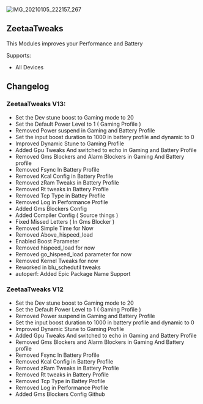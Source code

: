 ![IMG_20210105_222157_267](https://user-images.githubusercontent.com/67799176/103706233-6f91f780-4fa4-11eb-877c-5d47a1c27cdb.jpg)

## ZeetaaTweaks

This Modules improves your Performance and Battery 

Supports:
- All Devices

## Changelog 

### ZeetaaTweaks V13:
- Set the Dev stune boost to Gaming mode to 20
- Set the Default Power Level to 1  ( Gaming Profile )
- Removed Power suspend in Gaming and Battery Profile
- Set the input boost duration to 1000 in battery profile and dynamic to 0
- Improved Dynamic Stune to Gaming Profile 
- Added Gpu Tweaks And switched to echo in Gaming and Battery Profile
- Removed Gms Blockers and Alarm Blockers in Gaming And Battery profile
- Removed Fsync In Battery Profile
- Removed Kcal Config in Battery Profile 
- Removed zRam Tweaks in Battery Profile
- Removed Rt tweaks in Battery Profile
- Removed Tcp Type in Battey Profile
- Removed Log in Performance Profile
- Added Gms Blockers Config
- Added Compiler Config ( Source things )
- Fixed Missed Letters ( In Gms Blocker )
- Removed Simple Time for Now
- Removed Above_hispeed_load
- Enabled Boost Parameter
- Removed hispeed_load for now
- Removed go_hispeed_load parameter for now
- Removed Kernel Tweaks for now
- Reworked in blu_schedutil tweaks
- autoperf: Added Epic Package Name Support

### ZeetaaTweaks V12
- Set the Dev stune boost to Gaming mode to 20
- Set the Default Power Level to 1  ( Gaming Profile )
- Removed Power suspend in Gaming and Battery Profile
- Set the input boost duration to 1000 in battery profile and dynamic to 0
- Improved Dynamic Stune to Gaming Profile 
- Added Gpu Tweaks And switched to echo in Gaming and Battery Profile
- Removed Gms Blockers and Alarm Blockers in Gaming And Battery profile
- Removed Fsync In Battery Profile
- Removed Kcal Config in Battery Profile 
- Removed zRam Tweaks in Battery Profile
- Removed Rt tweaks in Battery Profile
- Removed Tcp Type in Battey Profile
- Removed Log in Performance Profile
- Added Gms Blockers Config
Github

